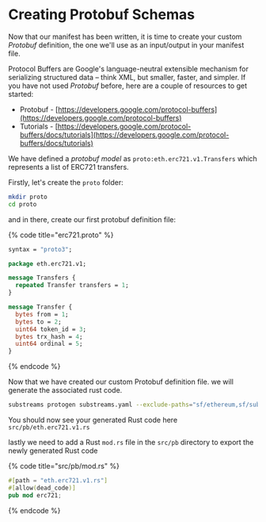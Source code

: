 # Creating Protobuf Schemas

Now that our manifest has been written, it is time to create your custom _Protobuf_ definition, the one we'll use as an input/output in your manifest file.&#x20;

Protocol Buffers are Google's language-neutral extensible mechanism for serializing structured data – think XML, but smaller, faster, and simpler. If you have not used _Protobuf_ before, here are a couple of resources to get started:

* Protobuf - [https://developers.google.com/protocol-buffers](https://developers.google.com/protocol-buffers)
* Tutorials - [https://developers.google.com/protocol-buffers/docs/tutorials](https://developers.google.com/protocol-buffers/docs/tutorials)

We have defined a _protobuf model_ as `proto:eth.erc721.v1.Transfers` which represents a list of ERC721 transfers.

Firstly, let's create the `proto` folder:

```bash
mkdir proto
cd proto
```

and in there, create our first protobuf definition file:

{% code title="erc721.proto" %}
```protobuf
syntax = "proto3";

package eth.erc721.v1;

message Transfers {
  repeated Transfer transfers = 1;
}

message Transfer {
  bytes from = 1;
  bytes to = 2;
  uint64 token_id = 3;
  bytes trx_hash = 4;
  uint64 ordinal = 5;
}
```
{% endcode %}

Now that we have created our custom Protobuf definition file. we will generate the associated rust code.&#x20;

```bash
substreams protogen substreams.yaml --exclude-paths="sf/ethereum,sf/substreams,google"
```

You should now see your generated Rust code here `src/pb/eth.erc721.v1.rs`

lastly we need to add a Rust `mod.rs` file in the `src/pb` directory to export the newly generated Rust code

{% code title="src/pb/mod.rs" %}
```rust
#[path = "eth.erc721.v1.rs"]
#[allow(dead_code)]
pub mod erc721;
```
{% endcode %}

